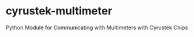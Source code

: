 cyrustek-multimeter
===================

Python Module for Communicating with Multimeters with Cyrustek Chips